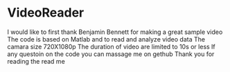 # VideoReader
I would like to first thank Benjamin Bennett for making a great sample video
The code is based on Matlab and to read and analyze video data
The camara size 720X1080p
The duration of video are limited to 10s or less 
If any questoin on the code you can massage me on gethub 
Thank you for reading the read me 
